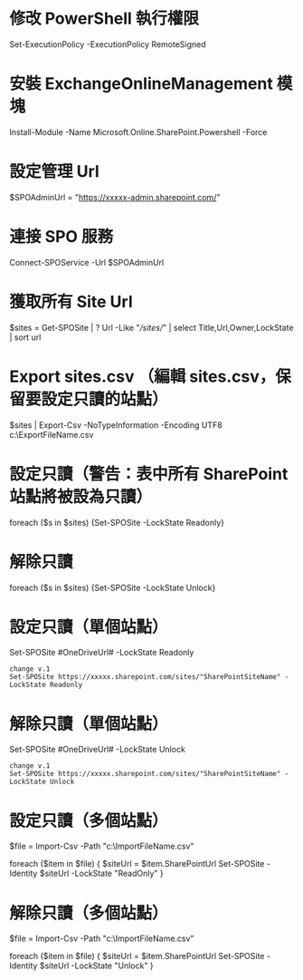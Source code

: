 # 修改 PowerShell 執行權限
Set-ExecutionPolicy -ExecutionPolicy RemoteSigned

# 安裝 ExchangeOnlineManagement 模塊
Install-Module -Name Microsoft.Online.SharePoint.Powershell -Force

# 設定管理 Url
$SPOAdminUrl = "https://xxxxx-admin.sharepoint.com/"

# 連接 SPO 服務
Connect-SPOService -Url $SPOAdminUrl

# 獲取所有 Site Url
$sites = Get-SPOSite | ? Url -Like "*/sites/*" | select Title,Url,Owner,LockState | sort url

# Export sites.csv （編輯 sites.csv，保留要設定只讀的站點）
$sites | Export-Csv -NoTypeInformation -Encoding UTF8 c:\ExportFileName.csv

# 設定只讀（警告：表中所有 SharePoint 站點將被設為只讀）
foreach ($s in $sites) {Set-SPOSite -LockState Readonly}

# 解除只讀
foreach ($s in $sites) {Set-SPOSite -LockState Unlock}

# 設定只讀（單個站點）
Set-SPOSite #OneDriveUrl# -LockState Readonly

	change v.1
	Set-SPOSite https://xxxxx.sharepoint.com/sites/"SharePointSiteName" -LockState Readonly

# 解除只讀（單個站點）
Set-SPOSite #OneDriveUrl# -LockState Unlock

	change v.1
	Set-SPOSite https://xxxxx.sharepoint.com/sites/"SharePointSiteName" -LockState Unlock

# 設定只讀（多個站點）
$file = Import-Csv -Path "c:\ImportFileName.csv"

foreach ($item in $file) {
    $siteUrl = $item.SharePointUrl
    Set-SPOSite -Identity $siteUrl -LockState "ReadOnly"
}

# 解除只讀（多個站點）
$file = Import-Csv -Path "c:\ImportFileName.csv"

foreach ($item in $file) {
    $siteUrl = $item.SharePointUrl
    Set-SPOSite -Identity $siteUrl -LockState "Unlock"
}
